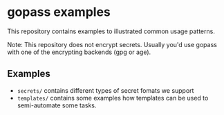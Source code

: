 # gopass examples

This repository contains examples to illustrated common usage patterns.

Note: This repository does not encrypt secrets. Usually you'd use gopass with
one of the encrypting backends (gpg or age).

## Examples

* `secrets/` contains different types of secret fomats we support
* `templates/` contains some examples how templates can be used to
  semi-automate some tasks.

